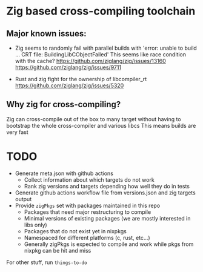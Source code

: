 # Zig based cross-compiling toolchain

##  Major known issues:

- Zig seems to randomly fail with parallel builds with 'error: unable to build ... CRT file: BuildingLibCObjectFailed'
  This seems like race condition with the cache?
  https://github.com/ziglang/zig/issues/13160
  https://github.com/ziglang/zig/issues/9711

- Rust and zig fight for the ownership of libcompiler_rt
  https://github.com/ziglang/zig/issues/5320

## Why zig for cross-compiling?

Zig can cross-compile out of the box to many target without having to bootstrap the whole cross-compiler and various libcs
This means builds are very fast

# TODO

- Generate meta.json with github actions
   - Collect information about which targets do not work
   - Rank zig versions and targets depending how well they do in tests
- Generate github actions workflow file from versions.json and zig targets output
- Provide `zigPkgs` set with packages maintained in this repo
   - Packages that need major restructuring to compile
   - Minimal versions of existing packages (we are mostly interested in libs only)
   - Packages that do not exist yet in nixpkgs
   - Namespaced for different platforms (c, rust, etc...)
   - Generally zigPkgs is expected to compile and work while pkgs from nixpkg can be hit and miss

For other stuff, run `things-to-do`

